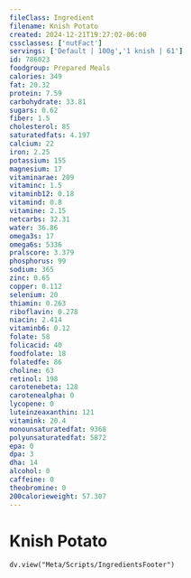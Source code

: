```yaml
---
fileClass: Ingredient
filename: Knish Potato
created: 2024-12-21T19:27:02-06:00
cssclasses: ['nutFact']
servings: ['Default | 100g','1 knish | 61']
id: 786023
foodgroup: Prepared Meals
calories: 349
fat: 20.32
protein: 7.59
carbohydrate: 33.81
sugars: 0.62
fiber: 1.5
cholesterol: 85
saturatedfats: 4.197
calcium: 22
iron: 2.25
potassium: 155
magnesium: 17
vitaminarae: 209
vitaminc: 1.5
vitaminb12: 0.18
vitamind: 0.8
vitamine: 2.15
netcarbs: 32.31
water: 36.86
omega3s: 17
omega6s: 5336
pralscore: 3.379
phosphorus: 99
sodium: 365
zinc: 0.65
copper: 0.112
selenium: 20
thiamin: 0.263
riboflavin: 0.278
niacin: 2.414
vitaminb6: 0.12
folate: 58
folicacid: 40
foodfolate: 18
folatedfe: 86
choline: 63
retinol: 198
carotenebeta: 128
carotenealpha: 0
lycopene: 0
luteinzeaxanthin: 121
vitamink: 20.4
monounsaturatedfat: 9368
polyunsaturatedfat: 5872
epa: 0
dpa: 3
dha: 14
alcohol: 0
caffeine: 0
theobromine: 0
200calorieweight: 57.307
---
```


# Knish Potato

```dataviewjs
dv.view("Meta/Scripts/IngredientsFooter")
```